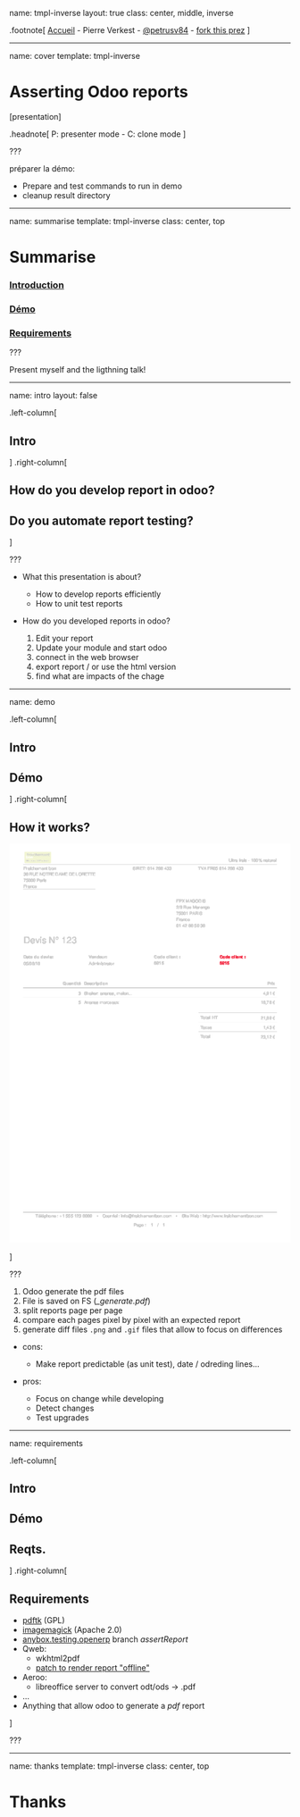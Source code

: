name: tmpl-inverse
layout: true
class: center, middle, inverse

.footnote[
  [Accueil](#cover) -
  Pierre Verkest - [@petrusv84](http://twitter.com/petrusv84) -
  [fork this prez](https://github.com/petrus-v/assert-odoo-report-prez)
]

---
name: cover
template: tmpl-inverse

# Asserting Odoo reports
[presentation]

.headnote[
  P: presenter mode -
  C: clone mode
]

???

préparer la démo:

* Prepare and test commands to run in demo
* cleanup result directory


---
name: summarise
template: tmpl-inverse
class: center, top

# Summarise

### [Introduction](#intro)
### [Démo](#demo)
### [Requirements](#requirements)

???

Present myself and the ligthning talk!

---
name: intro
layout: false

.left-column[
  ## Intro
]
.right-column[

## How do you develop report in odoo?

## Do you automate report testing?

]

???

* What this presentation is about? 
    
    * How to develop reports efficiently
    * How to unit test reports

* How do you developed reports in odoo?

    1. Edit your report
    2. Update your module and start odoo
    3. connect in the web browser
    4. export report / or use the html version
    5. find what are impacts of the chage


---

name: demo

.left-column[
  ## Intro
  ## Démo
]
.right-column[

## How it works?

![Diff](img/diff.png)

]

???

1. Odoo generate the pdf files
2. File is saved on FS (*_generate.pdf*)
3. split reports page per page
4. compare each pages pixel by pixel with an expected report
5. generate diff files `.png` and `.gif` files that allow to focus on
   differences

* cons:

    * Make report predictable (as unit test), date / odreding lines...

* pros:

    * Focus on change while developing
    * Detect changes
    * Test upgrades

---

name: requirements

.left-column[
  ## Intro
  ## Démo
  ## Reqts.
]
.right-column[

## Requirements

* [pdftk](https://www.pdflabs.com/docs/pdftk-man-page/) (GPL)
* [imagemagick](www.imagemagick.org) (Apache 2.0)
* [anybox.testing.openerp](
  https://bitbucket.org/anybox/anybox.testing.openerp/branch/assertReport
  "Assert report") branch *assertReport*
* Qweb:
    * wkhtml2pdf
    * [patch to render report "offline"](
      https://github.com/OCA/OCB/pulls/550 
      "PR to generate Qweb report without server")
* Aeroo:
    * libreoffice server to convert odt/ods -> .pdf
* ... 
* Anything that allow odoo to generate a *pdf* report

]

???

---

name: thanks
template: tmpl-inverse
class: center, top

# Thanks
